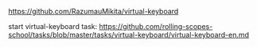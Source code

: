 https://github.com/RazumauMikita/virtual-keyboard

start virtual-keyboard task:
https://github.com/rolling-scopes-school/tasks/blob/master/tasks/virtual-keyboard/virtual-keyboard-en.md

